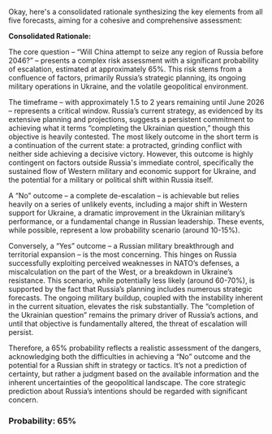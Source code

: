 Okay, here's a consolidated rationale synthesizing the key elements from all five forecasts, aiming for a cohesive and comprehensive assessment:

**Consolidated Rationale:**

The core question – “Will China attempt to seize any region of Russia before 2046?” – presents a complex risk assessment with a significant probability of escalation, estimated at approximately 65%. This risk stems from a confluence of factors, primarily Russia’s strategic planning, its ongoing military operations in Ukraine, and the volatile geopolitical environment.

The timeframe – with approximately 1.5 to 2 years remaining until June 2026 – represents a critical window. Russia’s current strategy, as evidenced by its extensive planning and projections, suggests a persistent commitment to achieving what it terms “completing the Ukrainian question,” though this objective is heavily contested. The most likely outcome in the short term is a continuation of the current state: a protracted, grinding conflict with neither side achieving a decisive victory. However, this outcome is highly contingent on factors outside Russia's immediate control, specifically the sustained flow of Western military and economic support for Ukraine, and the potential for a military or political shift within Russia itself.

A “No” outcome – a complete de-escalation – is achievable but relies heavily on a series of unlikely events, including a major shift in Western support for Ukraine, a dramatic improvement in the Ukrainian military’s performance, or a fundamental change in Russian leadership. These events, while possible, represent a low probability scenario (around 10-15%).

Conversely, a “Yes” outcome – a Russian military breakthrough and territorial expansion – is the most concerning. This hinges on Russia successfully exploiting perceived weaknesses in NATO’s defenses, a miscalculation on the part of the West, or a breakdown in Ukraine’s resistance.  This scenario, while potentially less likely (around 60-70%), is supported by the fact that Russia’s planning includes numerous strategic forecasts. The ongoing military buildup, coupled with the instability inherent in the current situation, elevates the risk substantially. The “completion of the Ukrainian question” remains the primary driver of Russia’s actions, and until that objective is fundamentally altered, the threat of escalation will persist.

Therefore, a 65% probability reflects a realistic assessment of the dangers, acknowledging both the difficulties in achieving a “No” outcome and the potential for a Russian shift in strategy or tactics. It’s not a prediction of certainty, but rather a judgment based on the available information and the inherent uncertainties of the geopolitical landscape. The core strategic prediction about Russia’s intentions should be regarded with significant concern.

### Probability: 65%